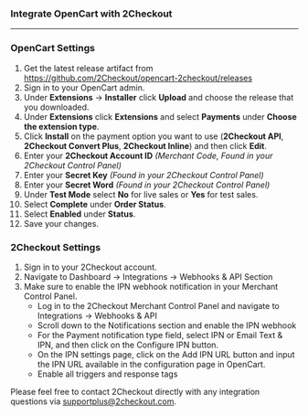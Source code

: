 ### Integrate OpenCart with 2Checkout
----------------------------------------

### OpenCart Settings

1. Get the latest release artifact from https://github.com/2Checkout/opencart-2checkout/releases
2. Sign in to your OpenCart admin.
3. Under **Extensions** -> **Installer** click **Upload** and choose the release that you downloaded.
4. Under **Extensions** click **Extensions** and select **Payments** under **Choose the extension type**.
5. Click **Install** on the payment option you want to use (**2Checkout API**, **2Checkout Convert Plus**, **2Checkout Inline**) and then click **Edit**.
6. Enter your **2Checkout Account ID** _(Merchant Code, Found in your 2Checkout Control Panel)_
7. Enter your **Secret Key** _(Found in your 2Checkout Control Panel)_
8. Enter your **Secret Word** _(Found in your 2Checkout Control Panel)_
9. Under **Test Mode** select **No** for live sales or **Yes** for test sales.
10. Select **Complete** under **Order Status**.
11. Select **Enabled** under **Status**.
12. Save your changes.

### 2Checkout Settings

1. Sign in to your 2Checkout account. 
2. Navigate to Dashboard → Integrations → Webhooks & API Section
3. Make sure to enable the IPN webhook notification in your Merchant Control Panel.
	- Log in to the 2Checkout Merchant Control Panel and navigate to Integrations → Webhooks & API
	- Scroll down to the Notifications section and enable the IPN webhook
	- For the Payment notification type field, select IPN or Email Text & IPN, and then click on the Configure IPN button.
	- On the IPN settings page, click on the Add IPN URL button and input the IPN URL available in the configuration page in OpenCart.
	- Enable all triggers and response tags

Please feel free to contact 2Checkout directly with any integration questions via supportplus@2checkout.com.
